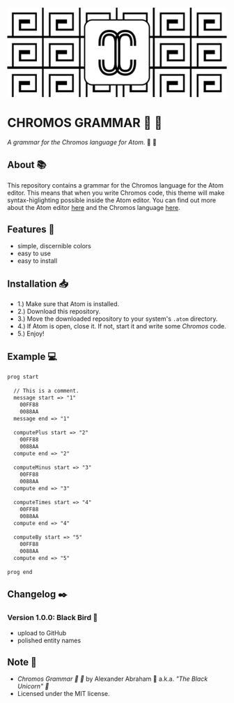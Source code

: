 <p align="center">
 <img src="https://github.com/iamtheblackunicorn/language-chromos/raw/main/assets/banner.png"/>
</p>

# CHROMOS GRAMMAR :rainbow: :scroll:

*A grammar for the Chromos language for Atom.* :rainbow: :scroll:

## About :books:

This repository contains a grammar for the Chromos language for the Atom editor. This means that when you write Chromos code, this theme will make syntax-higlighting possible inside the Atom editor. You can find out more about the Atom editor [here](https://atom.io) and the Chromos language [here](https://github.com/iamtheblackunicorn/Chromos).

## Features :test_tube:

- simple, discernible colors
- easy to use
- easy to install

## Installation :inbox_tray:

- 1.) Make sure that Atom is installed.
- 2.) Download this repository.
- 3.) Move the downloaded repository to your system's `.atom` directory.
- 4.) If Atom is open, close it. If not, start it and write some *Chromos* code.
- 5.) Enjoy!

## Example :computer:

```text
prog start

  // This is a comment.
  message start => "1"
    00FF88
    0088AA
  message end => "1"

  computePlus start => "2"
    00FF88
    0088AA
  compute end => "2"

  computeMinus start => "3"
    00FF88
    0088AA
  compute end => "3"

  computeTimes start => "4"
    00FF88
    0088AA
  compute end => "4"

  computeBy start => "5"
    00FF88
    0088AA
  compute end => "5"

prog end
```

## Changelog :black_nib:

### Version 1.0.0: Black Bird :eagle:

- upload to GitHub
- polished entity names

## Note :scroll:

- *Chromos Grammar :rainbow: :scroll:* by Alexander Abraham :black_heart: a.k.a. *"The Black Unicorn" :unicorn:*
- Licensed under the MIT license.
